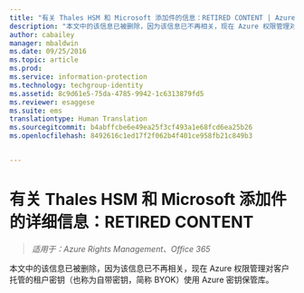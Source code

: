 ```yaml
---
title: "有关 Thales HSM 和 Microsoft 添加件的信息：RETIRED CONTENT | Azure RMS"
description: "本文中的该信息已被删除，因为该信息已不再相关，现在 Azure 权限管理对客户托管的租户密钥（也称为自带密钥，简称 BYOK）使用 Azure 密钥保管库。"
author: cabailey
manager: mbaldwin
ms.date: 09/25/2016
ms.topic: article
ms.prod: 
ms.service: information-protection
ms.technology: techgroup-identity
ms.assetid: 8c9d61e5-75da-4785-9942-1c6313879fd5
ms.reviewer: esaggese
ms.suite: ems
translationtype: Human Translation
ms.sourcegitcommit: b4abffcbe6e49ea25f3cf493a1e68fcd6ea25b26
ms.openlocfilehash: 8492616c1ed17f2f062b4f401ce958fb21c849b3


---
```


# 有关 Thales HSM 和 Microsoft 添加件的详细信息：RETIRED CONTENT

>*适用于：Azure Rights Management、Office 365*

本文中的该信息已被删除，因为该信息已不再相关，现在 Azure 权限管理对客户托管的租户密钥（也称为自带密钥，简称 BYOK）使用 Azure 密钥保管库。 




<!--HONumber=Oct16_HO1-->


